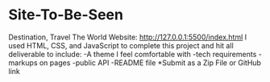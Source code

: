 # Site-To-Be-Seen
Destination, Travel  The World
Website: http://127.0.0.1:5500/index.html
I used HTML, CSS, and JavaScript to complete this project and hit all deliverable to include: -A theme I feel comfortable with -tech requirements -markups on pages -public API -README file *Submit as a Zip File or GitHub link
